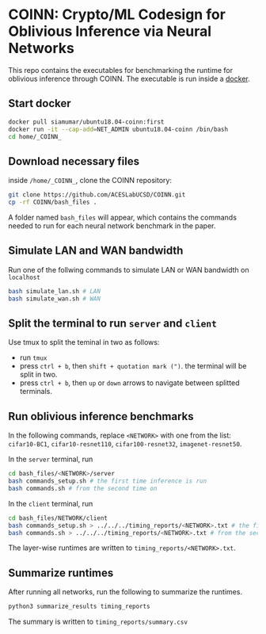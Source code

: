 
# COINN: Crypto/ML Codesign for Oblivious Inference via Neural Networks
This repo contains the executables for benchmarking the runtime for oblivious inference through COINN. The executable is run inside a [docker](https://www.docker.com/).

## Start docker
```bash
docker pull siamumar/ubuntu18.04-coinn:first
docker run -it --cap-add=NET_ADMIN ubuntu18.04-coinn /bin/bash
cd home/_COINN_
```

## Download necessary files
inside ``/home/_COINN_``, clone the COINN repository:
```bash
git clone https://github.com/ACESLabUCSD/COINN.git
cp -rf COINN/bash_files .
```
A folder named ``bash_files`` will appear, which contains the commands needed to run for each neural network benchmark in the paper.

## Simulate LAN and WAN bandwidth
Run one of the follwing commands to simulate LAN or WAN bandwidth on `localhost`
```bash
bash simulate_lan.sh # LAN
bash simulate_wan.sh # WAN
```




## Split the terminal to run `server` and `client`
Use tmux to split the teminal in two as follows:
- run `tmux`
- press `ctrl + b`, then `shift + quotation mark (")`. the terminal will be split in two.
- press `ctrl + b`, then `up` or `down` arrows to navigate between splitted terminals.


## Run oblivious inference benchmarks
In the following commands, replace `<NETWORK>` with one from the list: `cifar10-BC1`, `cifar10-resnet110`, `cifar100-resnet32`, `imagenet-resnet50`.

In the `server` terminal, run 

```bash
cd bash_files/<NETWORK>/server
bash commands_setup.sh # the first time inference is run
bash commands.sh # from the second time on
```

In the `client` terminal, run 

```bash
cd bash_files/NETWORK/client
bash commands_setup.sh > ../../../timing_reports/<NETWORK>.txt # the first time inference is run
bash commands.sh > ../../../timing_reports/<NETWORK>.txt # from the second time on
```

The layer-wise runtimes are written to `timing_reports/<NETWORK>.txt`.

## Summarize runtimes
After running all networks, run the following to summarize the runtimes.

```bash
python3 summarize_results timing_reports
```
The summary is written to ```timing_reports/summary.csv```
